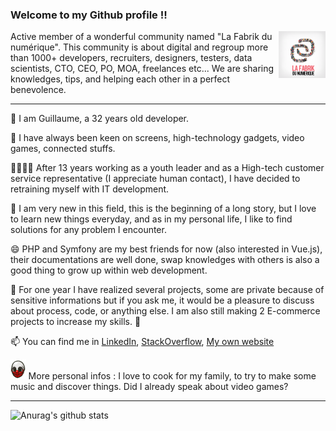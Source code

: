 ### Welcome to my Github profile !! 

<img src="logofabrik.png" alt="La Fabrik du numérique" height="75px" align="right"> 
Active member of a wonderful community named "La Fabrik du numérique". This community is about digital and regroup more than 1000+ developers, recruiters, designers, testers, data scientists, CTO, CEO, PO, MOA, freelances etc... We are sharing knowledges, tips, and helping each other in a perfect benevolence.
<hr>

👋 I am Guillaume, a 32 years old developer. 

🔭 I have always been keen on screens, high-technology gadgets, video games, connected stuffs.

👯:heart_eyes_cat::dancing_men: After 13 years working as a youth leader and as a High-tech customer service representative (I appreciate human contact), I have decided to retraining myself with IT development.

🌱 I am very new in this field, this is the beginning of a long story, but I love to learn new things everyday, and as in my personal life, I like to find solutions for any problem I encounter. 

😄 PHP and Symfony are my best friends for now (also interested in Vue.js), their documentations are well done, swap knowledges with others is also a good thing to grow up within web development. 

💬 For one year I have realized several projects, some are private because of sensitive informations but if you ask me, it would be a pleasure to discuss about process, code, or anything else. I am also still making 2 E-commerce projects to increase my skills. :muscle:

📫 You can find me in [LinkedIn](https://www.linkedin.com/in/guillaumegeorges/), [StackOverflow](https://stackoverflow.com/users/13133575/metaljk), [My own website](https://www.guillaumegeorges.fr)

 <img src="wolf.jpg" alt="Payday 2" height="32px"> More personal infos : I love to cook for my family, to try to make some music and discover things. Did I already speak about video games? 
 
<hr>

![Anurag's github stats](https://github-readme-stats.vercel.app/api?username=Metaljunkfr)


<!--
**Metaljunkfr/Metaljunkfr** is a ✨ _special_ ✨ repository because its `README.md` (this file) appears on your GitHub profile.

Here are some ideas to get you started:

- 🔭 I’m currently working on ...
- 🌱 I’m currently learning ...
- 👯 I’m looking to collaborate on ...
- 🤔 I’m looking for help with ...
- 💬 Ask me about ...
- 📫 How to reach me: ...
- 😄 Pronouns: ...
- ⚡ Fun fact: ...
-->
